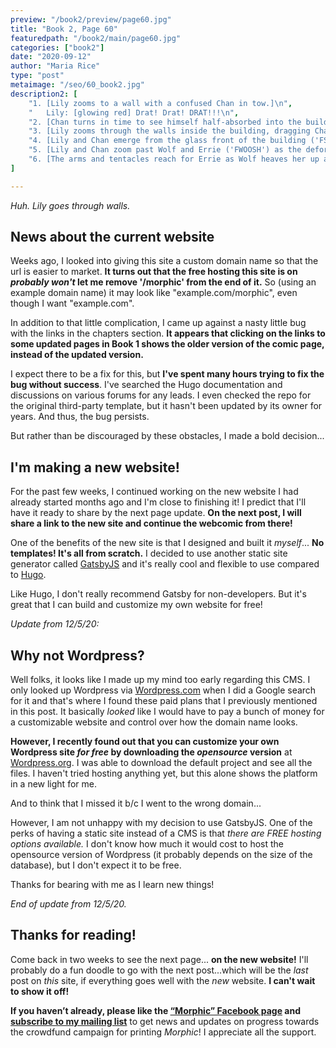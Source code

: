 ```yaml
---
preview: "/book2/preview/page60.jpg"
title: "Book 2, Page 60"
featuredpath: "/book2/main/page60.jpg"
categories: ["book2"]
date: "2020-09-12"
author: "Maria Rice"
type: "post"
metaimage: "/seo/60_book2.jpg"
description2: [
    "1. [Lily zooms to a wall with a confused Chan in tow.]\n",
    "   Lily: [glowing red] Drat! Drat! DRAT!!!\n",
    "2. [Chan turns in time to see himself half-absorbed into the building wall ('FSSH').]\n",
    "3. [Lily zooms through the walls inside the building, dragging Chan behind her ('FWOO-OOSH'). The glowing mass of arms and animal parts follows them up to the wall and then crawls around the building ('FSSSHHH').]\n",
    "4. [Lily and Chan emerge from the glass front of the building ('FSSH') and veer left.]\n",
    "5. [Lily and Chan zoom past Wolf and Errie ('FWOOSH') as the deformed mass emerges from behind the building ('FSSSHHH').]\n",
    "6. [The arms and tentacles reach for Errie as Wolf heaves her up and starts running ('FSSH').]\n"
]

---
```


_Huh. Lily goes through walls._

## News about the current website

Weeks ago, I looked into giving this site a custom domain name so that the url is easier to market. 
**It turns out that the free hosting this site is on _probably won't_ let me remove '/morphic' from the end of it.**
So (using an example domain name) it may look like "example.com/morphic", even though I want "example.com". 

In addition to that little complication, I came up against a nasty little bug with the links in the chapters section. 
**It appears that clicking on the links to some updated pages in Book 1 shows the older version of the comic page, instead of the updated version.** 

I expect there to be a fix for this, but **I've spent many hours trying to fix the bug without success**.
I've searched the Hugo documentation and discussions on various forums for any leads.
I even checked the repo for the original third-party template, but it hasn't been updated by its owner for years.
And thus, the bug persists. 

But rather than be discouraged by these obstacles, I made a bold decision...

## I'm making a new website!

For the past few weeks, I continued working on the new website I had already started months ago and I'm close to finishing it! 
I predict that I'll have it ready to share by the next page update.
**On the next post, I will share a link to the new site and continue the webcomic from there!** 

One of the benefits of the new site is that I designed and built it _myself_... 
**No templates! It's all from scratch.** 
I decided to use another static site generator called [GatsbyJS](https://www.gatsbyjs.com/) and it's really cool and flexible to use compared to [Hugo](https://gohugo.io/). 

Like Hugo, I don't really recommend Gatsby for non-developers.
But it's great that I can build and customize my own website for free!

_Update from 12/5/20:_

## Why not Wordpress?

Well folks, it looks like I made up my mind too early regarding this CMS. I only looked up Wordpress via [Wordpress.com](https://wordpress.com/) when I did a Google search for it and that's where I found these paid plans that I previously mentioned in this post. It basically _looked_ like I would have to pay a bunch of money for a customizable website and control over how the domain name looks. 

**However, I recently found out that you can customize your own Wordpress site _for free_ by downloading the _opensource_ version** at [Wordpress.org](https://wordpress.org/). I was able to download the default project and see all the files. I haven't tried hosting anything yet, but this alone shows the platform in a new light for me. 

And to think that I missed it b/c I went to the wrong domain... 

However, I am not unhappy with my decision to use GatsbyJS. One of the perks of having a static site instead of a CMS is that _there are FREE hosting options available._ I don't know how much it would cost to host the opensource version of Wordpress (it probably depends on the size of the database), but I don't expect it to be free.

Thanks for bearing with me as I learn new things! 

_End of update from 12/5/20._

## Thanks for reading!

Come back in two weeks to see the next page... **on the new website!** 
I'll probably do a fun doodle to go with the next post...which will be the _last_ post on _this_ site, if everything goes well with the _new_ website. **I can't wait to show it off!**

**If you haven’t already, please like the [“Morphic” Facebook page](https://www.facebook.com/MorphicGraphicNovel/) and [subscribe to my mailing list](http://eepurl.com/g8TzPb)** to get news and updates on progress towards the crowdfund campaign for printing _Morphic_!
I appreciate all the support. 


